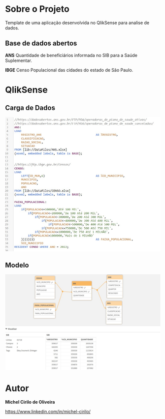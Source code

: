 # Sobre o Projeto

Template de uma aplicação desenvolvida no QlikSense para analise de dados.

## Base de dados abertos

**ANS**
  Quantidade de beneficiários informada no SIB para a Saúde Suplementar.
  
**IBGE**
  Censo Populacional das cidades do estado de São Paulo.


# QlikSense

## Carga de Dados
![Editor de Carga de Dados](https://github.com/MichelCirilo/saude_suplementar_sp/blob/main/image/Editor.jpg)

## Modelo
![Modelo de Dados](https://github.com/MichelCirilo/saude_suplementar_sp/blob/main/image/modelo.jpg)


# Autor

**Michel Cirilo de Oliveira**

https://www.linkedin.com/in/michel-cirilo/

